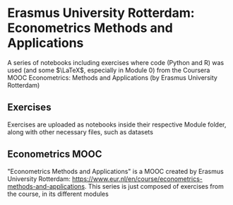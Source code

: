 # Erasmus University Rotterdam: Econometrics Methods and Applications
A series of notebooks including exercises where code (Python and R) was used (and some $\LaTeX$, especially in Module 0) from the Coursera MOOC Econometrics: Methods and Applications (by Erasmus University Rotterdam)

## Exercises
Exercises are uploaded as notebooks inside their respective Module folder, along with other necessary files, such as datasets

## Econometrics MOOC
"Econometrics Methods and Applications" is a MOOC created by Erasmus University Rotterdam: https://www.eur.nl/en/course/econometrics-methods-and-applications. This series is just composed of exercises from the course, in its different modules
